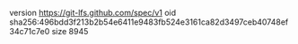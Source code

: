 version https://git-lfs.github.com/spec/v1
oid sha256:496bdd3f213b2b54e6411e9483fb524e3161ca82d3497ceb40748ef34c71c7e0
size 8945

